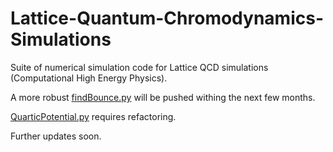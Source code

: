 # Lattice-Quantum-Chromodynamics-Simulations
Suite of numerical simulation code for Lattice QCD simulations (Computational High Energy Physics).

A more robust [findBounce.py](https://github.com/BhairavValera/Lattice-Quantum-Chromodynamics-Simulations/blob/master/findBounce.py) will be pushed withing the next few months.

[QuarticPotential.py](https://github.com/BhairavValera/Lattice-Quantum-Chromodynamics-Simulations/blob/master/QuarticPotential.py) requires refactoring.

Further updates soon.

